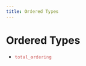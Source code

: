 ```yaml
---
title: Ordered Types
---
```


# Ordered Types
- <span style="color:indianred">`total_ordering`</span>
